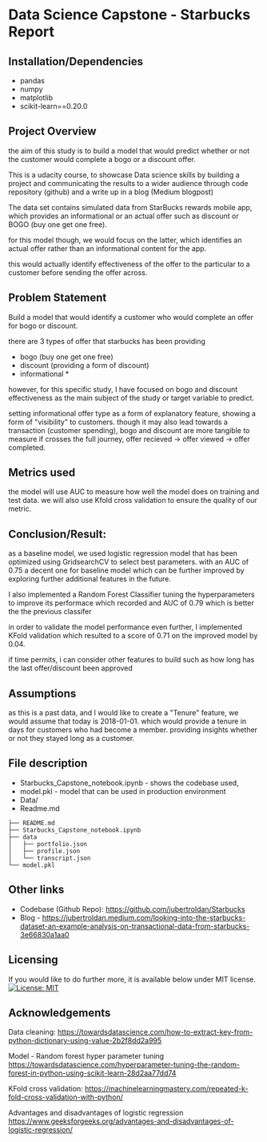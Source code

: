 # Data Science Capstone - Starbucks Report

## Installation/Dependencies

- pandas
- numpy
- matplotlib 
- scikit-learn==0.20.0 

## Project Overview
the aim of this study is to build a model that would predict whether or not the customer would complete a bogo or a discount offer.

This is a udacity course, to showcase Data science skills by building a project and communicating the results to a wider audience through code repository (github) and a write up in a blog (Medium blogpost)

The data set contains simulated data from StarBucks rewards mobile app, which provides an informational or an actual offer such as discount or BOGO (buy one get one free).

for this model though, we would focus on the latter, which identifies an actual offer rather than an informational content for the app.

this would actually identify effectiveness of the offer to the particular to a customer before sending the offer across.


## Problem Statement

Build a model that would identify a customer who would complete an offer for bogo or discount.

there are 3 types of offer that starbucks has been providing
- bogo (buy one get one free)
- discount (providing a form of discount)
- informational *

however, for this specific study, I have focused on bogo and discount effectiveness as the main subject of the study or target variable to predict.

setting informational offer type as a form of explanatory feature, showing a form of "visibility" to customers.
though it may also lead towards a transaction (customer spending), bogo and discount are more tangible to measure if crosses the full journey, offer recieved -> offer viewed -> offer completed.

## Metrics used
the model will use AUC to measure how well the model does on training and test data.
we will also use Kfold cross validation to ensure the quality of our metric.

## Conclusion/Result: 

as a baseline model, we used logistic regression model that has been optimized using GridsearchCV to select best parameters. with an AUC of 0.75 a decent one for baseline model which can be further improved by exploring further additional features in the future.

I also implemented a Random Forest Classifier tuning the hyperparameters to improve its performace which recorded and AUC of 0.79 which is better the the previous classifer

in order to validate the model performance even further, I implemented KFold validation which resulted to a score of 0.71 on the improved model by 0.04.

if time permits, i can consider other features to build such as how long has the last offer/discount been 
approved


## Assumptions
as this is a past data, and I would like to create a "Tenure" feature, we would assume that today is 2018-01-01. which would provide a tenure in days for customers who had become a member. providing insights whether or not they stayed long as a customer.



## File description

- Starbucks_Capstone_notebook.ipynb - shows the codebase used, 
- model.pkl - model that can be used in production environment
- Data/ 
- Readme.md


```
├── README.md
├── Starbucks_Capstone_notebook.ipynb
├── data
│   ├── portfolio.json
│   ├── profile.json
│   └── transcript.json
└── model.pkl
```


## Other links
- Codebase (Github Repo): https://github.com/jubertroldan/Starbucks
- Blog - https://jubertroldan.medium.com/looking-into-the-starbucks-dataset-an-example-analysis-on-transactional-data-from-starbucks-3e66830a1aa0


## Licensing
If you  would like to do further more, it is available below under MIT license.
[![License: MIT](https://img.shields.io/badge/License-MIT-yellow.svg)](https://opensource.org/licenses/MIT)


## Acknowledgements

Data cleaning: 
https://towardsdatascience.com/how-to-extract-key-from-python-dictionary-using-value-2b2f8dd2a995

Model - Random forest hyper parameter tuning
https://towardsdatascience.com/hyperparameter-tuning-the-random-forest-in-python-using-scikit-learn-28d2aa77dd74

KFold cross validation:
https://machinelearningmastery.com/repeated-k-fold-cross-validation-with-python/

Advantages and disadvantages of logistic regression
https://www.geeksforgeeks.org/advantages-and-disadvantages-of-logistic-regression/
